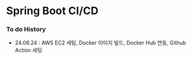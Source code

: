 # Spring Boot CI/CD
### To do History
- 24.06.24 : AWS EC2 세팅, Docker 이미지 빌드, Docker Hub 연동, Github Action 세팅
